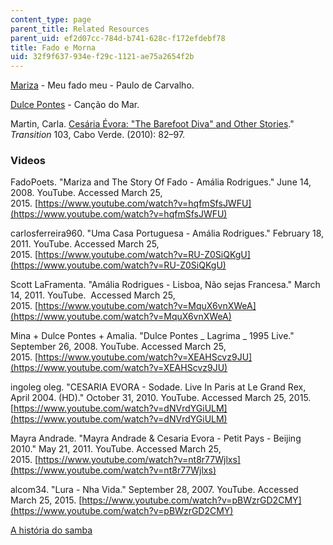 ```yaml
---
content_type: page
parent_title: Related Resources
parent_uid: ef2d07cc-784d-b741-628c-f172efdebf78
title: Fado e Morna
uid: 32f9f637-934e-f29c-1121-ae75a2654f2b
---
```


[Mariza](http://letras.mus.br/mariza/861961/) - Meu fado meu - Paulo de Carvalho.

[Dulce Pontes](http://letras.mus.br/dulce-pontes/65280/) - Canção do Mar.

Martin, Carla. [Cesária Évora: "The Barefoot Diva" and Other Stories](http://www.jstor.org/discover/10.2979/TRS.2010.-.103.82?uid=3739696&uid=2&uid=4&uid=3739256&sid=21105476567851)." _Transition_ 103, Cabo Verde. (2010): 82–97.

### Videos

FadoPoets. "Mariza and The Story Of Fado - Amália Rodrigues." June 14, 2008. YouTube. Accessed March 25, 2015. [https://www.youtube.com/watch?v=hqfmSfsJWFU](https://www.youtube.com/watch?v=hqfmSfsJWFU)

carlosferreira960. "Uma Casa Portuguesa - Amália Rodrigues." February 18, 2011. YouTube. Accessed March 25, 2015. [https://www.youtube.com/watch?v=RU-Z0SiQKgU](https://www.youtube.com/watch?v=RU-Z0SiQKgU)

Scott LaFramenta. "Amália Rodrigues - Lisboa, Não sejas Francesa." March 14, 2011. YouTube.  Accessed March 25, 2015. [https://www.youtube.com/watch?v=MquX6vnXWeA](https://www.youtube.com/watch?v=MquX6vnXWeA)

Mina + Dulce Pontes + Amalia. "Dulce Pontes \_ Lagrima \_ 1995 Live." September 26, 2008. YouTube. Accessed March 25, 2015. [https://www.youtube.com/watch?v=XEAHScvz9JU](https://www.youtube.com/watch?v=XEAHScvz9JU)

ingoleg oleg. "CESARIA EVORA - Sodade. Live In Paris at Le Grand Rex, April 2004. (HD)." October 31, 2010. YouTube. Accessed March 25, 2015. [https://www.youtube.com/watch?v=dNVrdYGiULM](https://www.youtube.com/watch?v=dNVrdYGiULM)

Mayra Andrade. "Mayra Andrade & Cesaria Evora - Petit Pays - Beijing 2010." May 21, 2011. YouTube. Accessed March 25, 2015. [https://www.youtube.com/watch?v=nt8r77Wjlxs](https://www.youtube.com/watch?v=nt8r77Wjlxs)

alcom34. "Lura - Nha Vida." September 28, 2007. YouTube. Accessed March 25, 2015. [https://www.youtube.com/watch?v=pBWzrGD2CMY](https://www.youtube.com/watch?v=pBWzrGD2CMY)

[A história do samba](http://revistaepoca.globo.com/Epoca/0,6993,EPT865240-1655,00.html)
